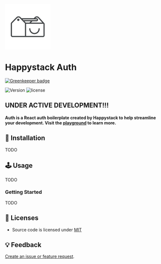 <img src=".github/happystack.png" alt="Happystack" width="150" height="150" />

# Happystack Auth

[![Greenkeeper badge](https://badges.greenkeeper.io/happystacklabs/auth.svg)](https://greenkeeper.io/)

![Version](https://img.shields.io/badge/Version-0.2.1-green.svg?style=flat)
![license](https://img.shields.io/github/license/mashape/apistatus.svg)

## UNDER ACTIVE DEVELOPMENT!!!

#### Auth is a React auth boilerplate created by Happystack to help streamline your development. Visit the [playground](http://auth.happystack.io) to learn more.


## 🔧 Installation
TODO


## 🕹 Usage
TODO

### Getting Started
TODO


## 📄 Licenses
* Source code is licensed under [MIT](https://opensource.org/licenses/MIT)


## 💡 Feedback
[Create an issue or feature request](https://github.com/happystacklabs/auth/issues/new).
